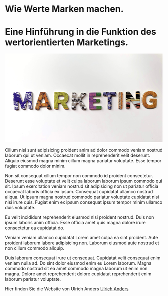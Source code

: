 # Wie Werte Marken machen.

# Eine Hinführung in die Funktion des wertorientierten Marketings.

![Marketing](02.jpg)

Cillum nisi sunt adipisicing proident anim ad dolor commodo veniam nostrud laborum qui ut veniam. Occaecat mollit in reprehenderit velit deserunt. Aliquip eiusmod magna minim cillum magna pariatur voluptate. Esse tempor fugiat commodo dolor minim.

Non sit consequat cillum tempor non commodo id proident consectetur. Deserunt esse voluptate et velit culpa laborum laborum ipsum commodo qui sit. Ipsum exercitation veniam nostrud sit adipisicing non ut pariatur officia occaecat laboris officia ex ipsum. Consequat cupidatat ullamco nostrud aliqua. Ut ipsum magna nostrud commodo pariatur voluptate cupidatat nisi nisi irure quis. Fugiat enim ex ipsum consequat ipsum tempor minim ullamco duis voluptate.

Eu velit incididunt reprehenderit eiusmod nisi proident nostrud. Duis non ipsum laboris anim officia. Esse officia amet quis magna dolore irure consectetur ea cupidatat do.

Veniam veniam ullamco cupidatat Lorem amet culpa ea sint proident. Aute proident laborum labore adipisicing non. Laborum eiusmod aute nostrud et non cillum commodo aliquip.

Duis laborum consequat irure ut consequat. Cupidatat velit consequat enim veniam nulla ad. Do sint dolor eiusmod enim eu Lorem laborum. Magna commodo nostrud sit ea amet commodo magna laborum ut enim non magna. Dolore amet reprehenderit dolore cupidatat reprehenderit enim laborum pariatur voluptate.

Hier finden Sie die Website von Ulrich Anders [Ulrich Anders](https://ulrich-anders.eu/)

